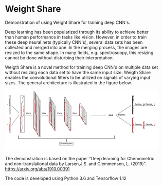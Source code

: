# Weight Share
Demonstration of using Weight Share for training deep CNN's.

Deep learning has been popularized through its ability to achieve better than human performance in tasks like vision. However, in order to train these deep neural nets (typically CNN's), several data sets has been collected and merged into one. In the merging process, the images are resized to the same shape.
In many fields, e.g. spectroscopy, this resizing cannot be done without disturbing their interpretation. 

Weigth Share is a novel method for training deep CNN's on multiple data set without resizing each data set to have the same input size. Weigth Share enables the convolutional filters to be utilized on signals of varying input sizes. The general architecture is illustrated in the figure below.

![Illustration of the Weight Sharing strategy](imgs/CNN_arch.png)

The demonstration is based on the paper "Deep learning for Chemometric and non-translational data by Larsen,J.S. and Clemmensen, L. (2019)". https://arxiv.org/abs/1910.00391

The code is developed using Python 3.6 and Tensorflow 1.12
